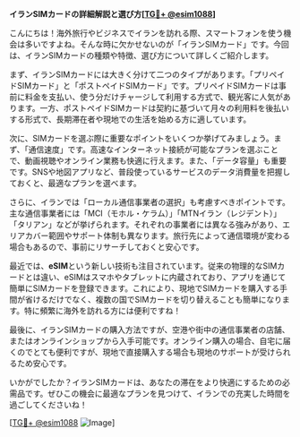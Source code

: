 **イランSIMカードの詳細解説と選び方[[TG💪+ @esim1088](https://t.me/s/esim1088)]**

こんにちは！海外旅行やビジネスでイランを訪れる際、スマートフォンを使う機会は多いですよね。そんな時に欠かせないのが「イランSIMカード」です。今回は、イランSIMカードの種類や特徴、選び方について詳しくご紹介します。

まず、イランSIMカードには大きく分けて二つのタイプがあります。「プリペイドSIMカード」と「ポストペイドSIMカード」です。プリペイドSIMカードは事前に料金を支払い、使う分だけチャージして利用する方式で、観光客に人気があります。一方、ポストペイドSIMカードは契約に基づいて月々の利用料を後払いする形式で、長期滞在者や現地での生活を始める方に適しています。

次に、SIMカードを選ぶ際に重要なポイントをいくつか挙げてみましょう。まず、「通信速度」です。高速なインターネット接続が可能なプランを選ぶことで、動画視聴やオンライン業務も快適に行えます。また、「データ容量」も重要です。SNSや地図アプリなど、普段使っているサービスのデータ消費量を把握しておくと、最適なプランを選べます。

さらに、イランでは「ローカル通信事業者の選択」も考慮すべきポイントです。主な通信事業者には「MCI（モホル・ケラム）」「MTNイラン（レジデント）」「タリアン」などが挙げられます。それぞれの事業者には異なる強みがあり、エリアカバー範囲やサポート体制も異なります。旅行先によって通信環境が変わる場合もあるので、事前にリサーチしておくと安心です。

最近では、**eSIM**という新しい技術も注目されています。従来の物理的なSIMカードとは違い、eSIMはスマホやタブレットに内蔵されており、アプリを通じて簡単にSIMカードを登録できます。これにより、現地でSIMカードを購入する手間が省けるだけでなく、複数の国でSIMカードを切り替えることも簡単になります。特に頻繁に海外を訪れる方には便利ですね！

最後に、イランSIMカードの購入方法ですが、空港や街中の通信事業者の店舗、またはオンラインショップから入手可能です。オンライン購入の場合、自宅に届くのでとても便利ですが、現地で直接購入する場合も現地のサポートが受けられるため安心です。

いかがでしたか？イランSIMカードは、あなたの滞在をより快適にするための必需品です。ぜひこの機会に最適なプランを見つけて、イランでの充実した時間を過ごしてくださいね！

[[TG💪+ @esim1088](https://t.me/s/esim1088) ![Image](https://i.postimg.cc/Y0z9fWf4/image.png)]